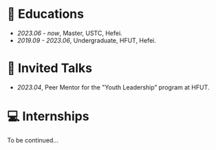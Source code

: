 # 📖 Educations
- *2023.06 - now*, Master, USTC, Hefei.
- *2019.09 - 2023.06*, Undergraduate, HFUT, Hefei.

# 💬 Invited Talks
- *2023.04*, Peer Mentor for the "Youth Leadership” program at HFUT.

# 💻 Internships
To be continued…
